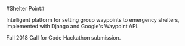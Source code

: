 #Shelter Point#

Intelligent platform for setting group waypoints to emergency shelters, implemented with Django and Google's Waypoint API. 

Fall 2018 Call for Code Hackathon submission. 
